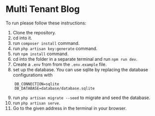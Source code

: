 # Multi Tenant Blog

To run please follow these instructions:

1. Clone the repository.
2. cd into it.
3. run `composer install` command.
4. run `php artisan key:generate` command.
5. run `npm install` command.
6. cd into the folder in a separate terminal and run `npm run dev`.
7. Create a `.env` from from the `.env.example` file.
8. set up the database. You can use sqlite by replacing the database configurations with

```
    DB_CONNECTION=sqlite
    DB_DATABASE=database/database.sqlite
```

9. run `php artisan migrate --seed` to migrate and seed the database.
10. run `php artisan serve`.
11. Go to the given address in the terminal in your browser.
